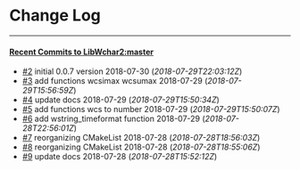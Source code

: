 
# Change Log
----------

#### [Recent Commits to LibWchar2:master](https://github.com/ClnViewer/LibWchar2/commits/master.atom)

- [#2](https://github.com/ClnViewer/LibWchar2/commit/b09e74b47b867e611257a0d48b96598a2dfea1f8)  	initial 0.0.7 version 2018-07-30 (*2018-07-29T22:03:12Z*)
- [#3](https://github.com/ClnViewer/LibWchar2/commit/5118fb443a69c146d3af4eefd45ce2c39daee478)  	add functions wcsimax wcsumax 2018-07-29 (*2018-07-29T15:56:59Z*)
- [#4](https://github.com/ClnViewer/LibWchar2/commit/38fbb16ce2d01d8164e366ad3b0a958ca9349daa)  	update docs 2018-07-29 (*2018-07-29T15:50:34Z*)
- [#5](https://github.com/ClnViewer/LibWchar2/commit/b157bc72031c03409f53c738671cb44477ee365b)  	add functions wcs to number 2018-07-29 (*2018-07-29T15:50:07Z*)
- [#6](https://github.com/ClnViewer/LibWchar2/commit/237aa7bf73f67adcdce7213e3e9cf49ee6df940c)  	add wstring_timeformat function 2018-07-29 (*2018-07-28T22:56:01Z*)
- [#7](https://github.com/ClnViewer/LibWchar2/commit/d56aa5b322a3054cb2267aaf92980b6549884321)  	reorganizing CMakeList 2018-07-28 (*2018-07-28T18:56:03Z*)
- [#8](https://github.com/ClnViewer/LibWchar2/commit/fffb546b29c9360f2f3876bcae597a561c079eb6)  	reorganizing CMakeList 2018-07-28 (*2018-07-28T18:55:06Z*)
- [#9](https://github.com/ClnViewer/LibWchar2/commit/af48511d1c94d0f0fdef0f56452d6e8515a2df20)  	update docs 2018-07-28 (*2018-07-28T15:52:12Z*)
